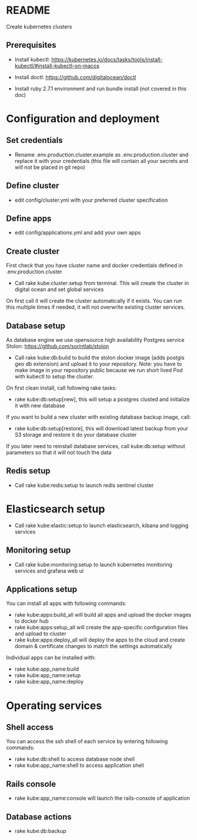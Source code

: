 # README

Create kubernetes clusters

## Prerequisites

* Install kubectl:
https://kubernetes.io/docs/tasks/tools/install-kubectl/#install-kubectl-on-macos

* Install doctl:
https://github.com/digitalocean/doctl

* Install ruby 2.7.1 environment and run bundle install (not covered in this doc)

# Configuration and deployment

## Set credentials 

* Rename .env.production.cluster.example as .env.production.cluster and replace it with your credentials (this file will contain all your secrets and will not be placed in git repo)

## Define cluster

* edit config/cluster.yml with your preferred cluster specification

## Define apps

* edit config/applications.yml and add your own apps

## Create cluster

First check that you have cluster name and docker credentials defined in .env.production.cluster

* Call rake kube:cluster:setup from terminal. This will create the cluster in digital ocean and set global services

On first call it will create the cluster automatically if it exists. You can run this multiple times if needed, it will not overwrite existing cluster services.

## Database setup

As database engine we use opensource high availability Postgres service Stolon: https://github.com/sorintlab/stolon

* Call rake kube:db:build to build the stolon docker image (adds postgis geo db extension) and upload it to your repository. Note: you have to make image in your repository public because we run short lived Pod with kubectl to setup the cluster.

On first clean install, call following rake tasks:
* rake kube:db:setup[new], this will setup a postgres clusted and initialize it with new database

If you want to build a new cluster with existing database backup image, call:
* rake kube:db:setup[restore], this will download latest backup from your S3 storage and restore it do your database cluster

If you later need to reinstall database services, call kube:db:setup without parameters so that it will not touch the data

## Redis setup

* Call rake kube:redis:setup to launch redis sentinel cluster

# Elasticsearch setup

* Call rake kube:elastic:setup to launch elasticsearch, kibana and logging services

## Monitoring setup

* Call rake kube:monitoring:setup to launch kubernetes monitoring services and grafana web ui

## Applications setup

You can install all apps with following commands:

* rake kube:apps:build_all will build all apps and upload the docker images to docker hub
* rake kube:apps:setup_all will create the app-specific configuration files and upload to cluster
* rake kube:apps:deploy_all will deploy the apps to the cloud and create domain & certificate changes to match the settings automatically

Individual apps can be installed with:

* rake kube:app_name:build
* rake kube:app_name:setup
* rake kube:app_name:deploy

# Operating services

## Shell access

You can access the ssh shell of each service by entering following commands:
- rake kube:db:shell to access database node shell
- rake kube:app_name:shell to access application shell

## Rails console
- rake kube:app_name:console will launch the rails-console of application

## Database actions

- rake kube:db:backup

 